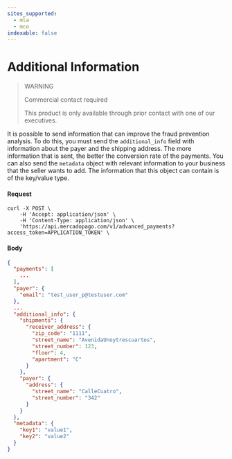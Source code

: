 ```yaml
---
sites_supported:
  - mla
  - mco
indexable: false
---
```


# Additional Information

> WARNING
>
> Commercial contact required
>
> This product is only available through prior contact with one of our executives.

It is possible to send information that can improve the fraud prevention analysis. To do this, you must send the `additional_info` field with information about the payer and the shipping address. The more information that is sent, the better the conversion rate of the payments.
You can also send the `metadata` object with relevant information to your business that the seller wants to add. The information that this object can contain is of the key/value type.


#### Request
```curl
curl -X POST \
    -H 'Accept: application/json' \
    -H 'Content-Type: application/json' \
    'https://api.mercadopago.com/v1/advanced_payments?access_token=APPLICATION_TOKEN' \
```

#### Body
```json
{
  "payments": [
    ...
  ],
  "payer": {
    "email": "test_user_p@testuser.com"
  },
  ...
  "additional_info": {
    "shipments": {
      "receiver_address": {
        "zip_code": "1111",
        "street_name": "AvenidaUnoytrescuartos",
        "street_number": 123,
        "floor": 4,
        "apartment": "C"
      }
    },
    "payer": {
      "address": {
        "street_name": "CalleCuatro",
        "street_number": "342"
      }
    }
  },
  "metadata": {
    "key1": "value1",
    "key2": "value2"
  }
}
```
